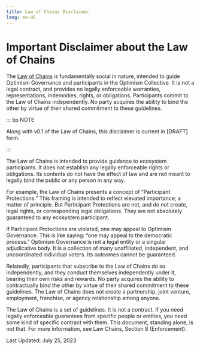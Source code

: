 ```yaml
---
title: Law of Chains Disclaimer
lang: en-US
---
```


# Important Disclaimer about the Law of Chains

The [Law of Chains](https://gov.optimism.io/t/law-of-chains-v0-1-full-draft/6514) is fundamentally social in nature, intended to guide Optimism Governance and participants in the Optimism Collective. It is not a legal contract, and provides no legally enforceable warranties, representations, indemnities, rights, or obligations.  Participants commit to the Law of Chains independently.  No party acquires the ability to bind the other by virtue of their shared commitment to these guidelines. 

::: tip NOTE

Along with v0.1 of the Law of Chains, this disclaimer is current in [DRAFT] form.  

:::

The Law of Chains is intended to provide guidance to ecosystem participants.  It does not establish any legally enforceable rights or obligations.  Its contents do not have the effect of law and are not meant to legally bind the public or any person in any way.  

For example, the Law of Chains presents a concept of “Participant Protections.”  This framing is intended to reflect elevated importance; a matter of principle. But Participant Protections are not, and do not create, legal rights, or corresponding legal obligations. They are not absolutely guaranteed to any ecosystem participant.  

If Participant Protections are violated, one may appeal to Optimism Governance.  This is like saying: “one may appeal to the democratic process.”  Optimism Governance is not a legal entity or a singular adjudicative body.  It is a collection of many unaffiliated, independent, and uncoordinated individual voters.  Its outcomes cannot be guaranteed. 

Relatedly, participants that subscribe to the Law of Chains do so independently, and they conduct themselves independently under it, bearing their own risks and rewards. No party acquires the ability to contractually bind the other by virtue of their shared commitment to these guidelines. The Law of Chains does not create a partnership, joint venture, employment, franchise, or agency relationship among anyone. 

The Law of Chains is a set of guidelines.  It is not a contract.  If you need legally enforceable guarantees from specific people or entities, you need some kind of specific contract with them. This document, standing alone, is not that.  For more information, see Law Chains, Section 8 (Enforcement). 

Last Updated:  July 25, 2023
